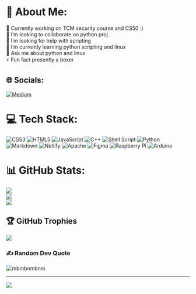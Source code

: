 # 💫 About Me:
🔭 Currently working on TCM security course and CS50 :)<br>👯 I’m looking to collaborate on python proj.<br>🤝 I’m looking for help with scripting <br>🌱 I’m currently learning python scripting and linux<br>💬 Ask me about  python and linux<br>⚡ Fun fact presently a boxer 


## 🌐 Socials:
[![Medium](https://img.shields.io/badge/Medium-12100E?logo=medium&logoColor=white)](https://medium.com/@https://medium.com/@gladiator16) 

# 💻 Tech Stack:
![CSS3](https://img.shields.io/badge/css3-%231572B6.svg?style=for-the-badge&logo=css3&logoColor=white) ![HTML5](https://img.shields.io/badge/html5-%23E34F26.svg?style=for-the-badge&logo=html5&logoColor=white) ![JavaScript](https://img.shields.io/badge/javascript-%23323330.svg?style=for-the-badge&logo=javascript&logoColor=%23F7DF1E) ![C++](https://img.shields.io/badge/c++-%2300599C.svg?style=for-the-badge&logo=c%2B%2B&logoColor=white) ![Shell Script](https://img.shields.io/badge/shell_script-%23121011.svg?style=for-the-badge&logo=gnu-bash&logoColor=white) ![Python](https://img.shields.io/badge/python-3670A0?style=for-the-badge&logo=python&logoColor=ffdd54) ![Markdown](https://img.shields.io/badge/markdown-%23000000.svg?style=for-the-badge&logo=markdown&logoColor=white) ![Netlify](https://img.shields.io/badge/netlify-%23000000.svg?style=for-the-badge&logo=netlify&logoColor=#00C7B7) ![Apache](https://img.shields.io/badge/apache-%23D42029.svg?style=for-the-badge&logo=apache&logoColor=white) 	![Figma](https://img.shields.io/badge/figma-%23F24E1E.svg?style=for-the-badge&logo=figma&logoColor=white) ![Raspberry Pi](https://img.shields.io/badge/-RaspberryPi-C51A4A?style=for-the-badge&logo=Raspberry-Pi) ![Arduino](https://img.shields.io/badge/-Arduino-00979D?style=for-the-badge&logo=Arduino&logoColor=white)
# 📊 GitHub Stats:
![](https://github-readme-stats.vercel.app/api?username=Z3R0x7&theme=nightowl&hide_border=true&include_all_commits=true&count_private=true)<br/>
![](https://github-readme-streak-stats.herokuapp.com/?user=Z3R0x7&theme=nightowl&hide_border=true)<br/>
![](https://github-readme-stats.vercel.app/api/top-langs/?username=Z3R0x7&theme=nightowl&hide_border=true&include_all_commits=true&count_private=true&layout=compact)

## 🏆 GitHub Trophies
![](https://github-profile-trophy.vercel.app/?username=Z3R0x7&theme=onedark&no-frame=false&no-bg=true&margin-w=4)

### ✍️ Random Dev Quote
![mbmbnmbnm](https://quotes-github-readme.vercel.app/api?type=horizontal&theme=gruvbox)

---
[![](https://visitcount.itsvg.in/api?id=Z3R0x7&icon=2&color=1)](https://visitcount.itsvg.in)

